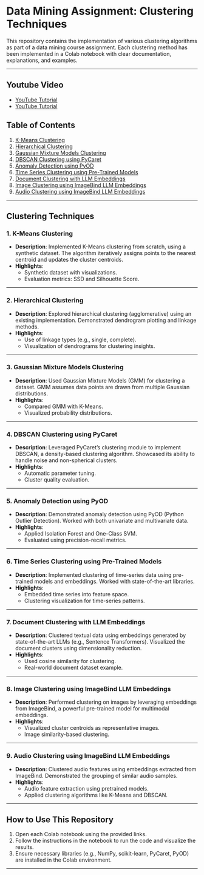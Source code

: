 # Data Mining Assignment: Clustering Techniques

This repository contains the implementation of various clustering algorithms as part of a data mining course assignment. Each clustering method has been implemented in a Colab notebook with clear documentation, explanations, and examples.

---
## Youtube Video
- [YouTube Tutorial](#youtube-tutorials)
- [YouTube Tutorial](#youtube-tutorials)

## Table of Contents
1. [K-Means Clustering](https://colab.research.google.com/drive/13lnCxYp5qhCHQZQ-NRFzmhza6v_GG6Ae?usp=sharing)
2. [Hierarchical Clustering](https://colab.research.google.com/drive/1KdO7BnjS61OL4jWeQPK3yq5iTAbKXbfR?usp=sharing)
3. [Gaussian Mixture Models Clustering](https://colab.research.google.com/drive/1jDgsroIpxJvbNi2gowjY13DRBrJZ_7zT?usp=sharing)
4. [DBSCAN Clustering using PyCaret](https://colab.research.google.com/drive/1bS2K_6V-5PlaG7hu633Z7YqAEDaurCqD?usp=sharing)
5. [Anomaly Detection using PyOD](https://colab.research.google.com/drive/1IA2xFGH9RVZX32hNJXXI_MbgCEpmQu7I?usp=sharing)
6. [Time Series Clustering using Pre-Trained Models](https://colab.research.google.com/drive/1rHB66M9abDPlVmhNNGhJIOKlcIU8QdXz?usp=sharing)
7. [Document Clustering with LLM Embeddings](https://colab.research.google.com/drive/1XfHLKsyzfRqHx-TBgQngoJcpwlovoC2Y?usp=sharing)
8. [Image Clustering using ImageBind LLM Embeddings](https://colab.research.google.com/drive/1IcMH50Lgsb7GPk5DtYB_K3mlDt5t0IL-?usp=sharing)
9. [Audio Clustering using ImageBind LLM Embeddings](https://colab.research.google.com/drive/1di_Cp5WZkJqlJBxGgvQtH6bOx3NMlxnO?usp=sharing)

---

## Clustering Techniques

### 1. K-Means Clustering
- **Description**: Implemented K-Means clustering from scratch, using a synthetic dataset. The algorithm iteratively assigns points to the nearest centroid and updates the cluster centroids.
- **Highlights**:
  - Synthetic dataset with visualizations.
  - Evaluation metrics: SSD and Silhouette Score.

---

### 2. Hierarchical Clustering
- **Description**: Explored hierarchical clustering (agglomerative) using an existing implementation. Demonstrated dendrogram plotting and linkage methods.
- **Highlights**:
  - Use of linkage types (e.g., single, complete).
  - Visualization of dendrograms for clustering insights.

---

### 3. Gaussian Mixture Models Clustering
- **Description**: Used Gaussian Mixture Models (GMM) for clustering a dataset. GMM assumes data points are drawn from multiple Gaussian distributions.
- **Highlights**:
  - Compared GMM with K-Means.
  - Visualized probability distributions.

---

### 4. DBSCAN Clustering using PyCaret
- **Description**: Leveraged PyCaret’s clustering module to implement DBSCAN, a density-based clustering algorithm. Showcased its ability to handle noise and non-spherical clusters.
- **Highlights**:
  - Automatic parameter tuning.
  - Cluster quality evaluation.

---

### 5. Anomaly Detection using PyOD
- **Description**: Demonstrated anomaly detection using PyOD (Python Outlier Detection). Worked with both univariate and multivariate data.
- **Highlights**:
  - Applied Isolation Forest and One-Class SVM.
  - Evaluated using precision-recall metrics.

---

### 6. Time Series Clustering using Pre-Trained Models
- **Description**: Implemented clustering of time-series data using pre-trained models and embeddings. Worked with state-of-the-art libraries.
- **Highlights**:
  - Embedded time series into feature space.
  - Clustering visualization for time-series patterns.

---

### 7. Document Clustering with LLM Embeddings
- **Description**: Clustered textual data using embeddings generated by state-of-the-art LLMs (e.g., Sentence Transformers). Visualized the document clusters using dimensionality reduction.
- **Highlights**:
  - Used cosine similarity for clustering.
  - Real-world document dataset example.

---

### 8. Image Clustering using ImageBind LLM Embeddings
- **Description**: Performed clustering on images by leveraging embeddings from ImageBind, a powerful pre-trained model for multimodal embeddings.
- **Highlights**:
  - Visualized cluster centroids as representative images.
  - Image similarity-based clustering.

---

### 9. Audio Clustering using ImageBind LLM Embeddings
- **Description**: Clustered audio features using embeddings extracted from ImageBind. Demonstrated the grouping of similar audio samples.
- **Highlights**:
  - Audio feature extraction using pretrained models.
  - Applied clustering algorithms like K-Means and DBSCAN.

---

## How to Use This Repository
1. Open each Colab notebook using the provided links.
2. Follow the instructions in the notebook to run the code and visualize the results.
3. Ensure necessary libraries (e.g., NumPy, scikit-learn, PyCaret, PyOD) are installed in the Colab environment.

---

